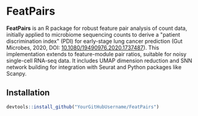 # FeatPairs

**FeatPairs** is an R package for robust feature pair analysis of count data, initially applied to microbiome sequencing counts to derive a "patient discrimination index" (PDI) for early-stage lung cancer prediction (Gut Microbes, 2020, DOI: [10.1080/19490976.2020.1737487](https://doi.org/10.1080/19490976.2020.1737487)). This implementation extends to feature-module pair ratios, suitable for noisy single-cell RNA-seq data. It includes UMAP dimension reduction and SNN network building for integration with Seurat and Python packages like Scanpy.

## Installation
```R
devtools::install_github("YourGitHubUsername/FeatPairs")
